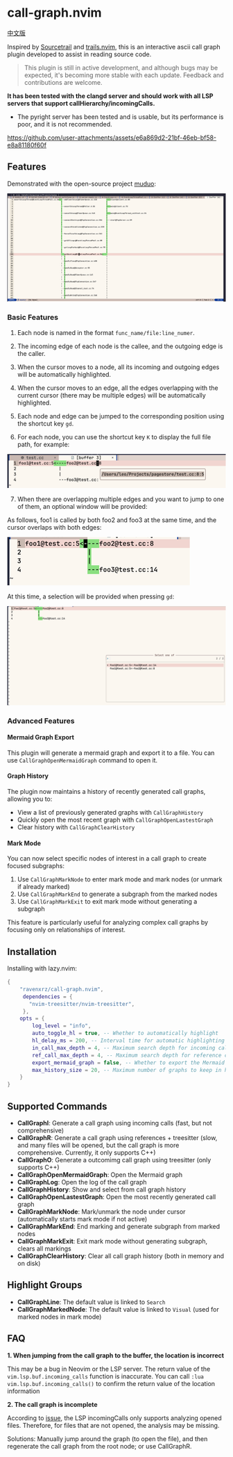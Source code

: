 # call-graph.nvim

[中文版](https://github.com/ravenxrz/call-graph.nvim/blob/main/README_CN.md)

Inspired by [Sourcetrail](https://github.com/CoatiSoftware/Sourcetrail) and [trails.nvim](https://github.com/kontura/trails.nvim), this is an interactive ascii call graph plugin developed to assist in reading source code.

> This plugin is still in active development, and although bugs may be expected, it's becoming more stable with each update. Feedback and contributions are welcome.

**It has been tested with the clangd server and should work with all LSP servers that support callHierarchy/incomingCalls.**

- The pyright server has been tested and is usable, but its performance is poor, and it is not recommended. 

<https://github.com/user-attachments/assets/e6a869d2-21bf-46eb-bf58-e8a81180f60f>

## Features

Demonstrated with the open-source project [muduo](https://github.com/chenshuo/muduo):

![](./pic/example.png)

### Basic Features

1. Each node is named in the format `func_name/file:line_numer`.

2. The incoming edge of each node is the callee, and the outgoing edge is the caller.

3. When the cursor moves to a node, all its incoming and outgoing edges will be automatically highlighted.

4. When the cursor moves to an edge, all the edges overlapping with the current cursor (there may be multiple edges) will be automatically highlighted.

5. Each node and edge can be jumped to the corresponding position using the shortcut key `gd`.

6. For each node, you can use the shortcut key `K` to display the full file path, for example:

<img src="./pic/show_full_path.png" alt="image-20250217212652672" style="zoom:50%;" />

7. When there are overlapping multiple edges and you want to jump to one of them, an optional window will be provided:


As follows, foo1 is called by both foo2 and foo3 at the same time, and the cursor overlaps with both edges:

<img src="./pic/cursor_overlap_multi_edge.png" alt="image-20250217213038893" style="zoom:50%;" />

At this time, a selection will be provided when pressing `gd`:

<img src="./pic/multi_edge_goto.png" alt="image-20250217213125179" style="zoom:50%;" />

### Advanced Features

#### Mermaid Graph Export

This plugin will generate a mermaid graph and export it to a file. You can use `CallGraphOpenMermaidGraph` command to open it.

#### Graph History

The plugin now maintains a history of recently generated call graphs, allowing you to:
- View a list of previously generated graphs with `CallGraphHistory`
- Quickly open the most recent graph with `CallGraphOpenLastestGraph`
- Clear history with `CallGraphClearHistory`

#### Mark Mode

You can now select specific nodes of interest in a call graph to create focused subgraphs:
1. Use `CallGraphMarkNode` to enter mark mode and mark nodes (or unmark if already marked)
2. Use `CallGraphMarkEnd` to generate a subgraph from the marked nodes
3. Use `CallGraphMarkExit` to exit mark mode without generating a subgraph

This feature is particularly useful for analyzing complex call graphs by focusing only on relationships of interest.

## Installation

Installing with lazy.nvim:

```lua
{
    "ravenxrz/call-graph.nvim",
     dependencies = {
       "nvim-treesitter/nvim-treesitter",
     },
    opts = {
        log_level = "info",
        auto_toggle_hl = true, -- Whether to automatically highlight
        hl_delay_ms = 200, -- Interval time for automatic highlighting
        in_call_max_depth = 4, -- Maximum search depth for incoming calls 
        ref_call_max_depth = 4, -- Maximum search depth for reference calls
        export_mermaid_graph = false, -- Whether to export the Mermaid graph
        max_history_size = 20, -- Maximum number of graphs to keep in history
    }
}
```

## Supported Commands

- **CallGraphI**: Generate a call graph using incoming calls (fast, but not comprehensive)
- **CallGraphR**: Generate a call graph using references + treesitter (slow, and many files will be opened, but the call graph is more comprehensive. Currently, it only supports C++)
- **CallGraphO**: Generate a outcomimg call graph using treesitter (only supports C++)
- **CallGraphOpenMermaidGraph**: Open the Mermaid graph
- **CallGraphLog**: Open the log of the call graph
- **CallGraphHistory**: Show and select from call graph history
- **CallGraphOpenLastestGraph**: Open the most recently generated call graph
- **CallGraphMarkNode**: Mark/unmark the node under cursor (automatically starts mark mode if not active)
- **CallGraphMarkEnd**: End marking and generate subgraph from marked nodes
- **CallGraphMarkExit**: Exit mark mode without generating subgraph, clears all markings
- **CallGraphClearHistory**: Clear all call graph history (both in memory and on disk)

## Highlight Groups

- **CallGraphLine**: The default value is linked to `Search`
- **CallGraphMarkedNode**: The default value is linked to `Visual` (used for marked nodes in mark mode)

## FAQ

**1. When jumping from the call graph to the buffer, the location is incorrect**

This may be a bug in Neovim or the LSP server. The return value of the `vim.lsp.buf.incoming_calls` function is inaccurate. You can call `:lua vim.lsp.buf.incoming_calls()` to confirm the return value of the location information

**2. The call graph is incomplete**

According to [issue](https://github.com/clangd/clangd/issues/609), the LSP incomingCalls only supports analyzing opened files. Therefore, for files that are not opened, the analysis may be missing.

Solutions: Manually jump around the graph (to open the file), and then regenerate the call graph from the root node; or use CallGraphR.



